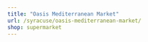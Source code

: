 ```yaml
---
title: "Oasis Mediterranean Market"
url: /syracuse/oasis-mediterranean-market/
shop: supermarket
---
```

